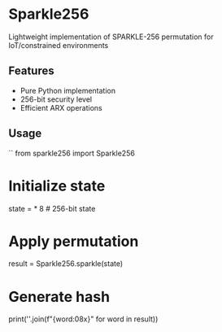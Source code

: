 # Sparkle256
Lightweight implementation of SPARKLE-256 permutation for IoT/constrained environments
## Features
- Pure Python implementation
- 256-bit security level
- Efficient ARX operations
## Usage
``
from sparkle256 import Sparkle256

# Initialize state
state = * 8  # 256-bit state

# Apply permutation
result = Sparkle256.sparkle(state)

# Generate hash
print(''.join(f"{word:08x}" for word in result))
